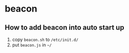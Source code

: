 # beacon

## How to add beacon into auto start up

1. copy `beacon.sh` to `/etc/init.d/`
2. put `beacon.js` in `~/`
